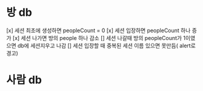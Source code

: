 # 방 db

[x] 세션 최초에 생성하면 peopleCount = 0
[x] 세션 입장하면 peopleCount 하나 증가
[x] 세션 나가면 방의 people 하나 감소
[] 세션 나갈때 방의 peopleCount가 1이였으면 db에 세션지우고 나감
[] 세션 입장할 때 중복된 세션 이름 있으면 못만듬( alert로 경고)

# 사람 db

